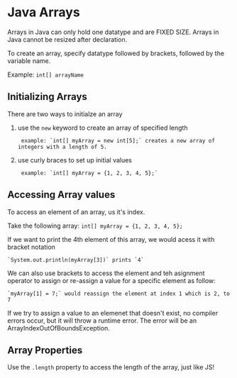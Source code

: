 # Java Arrays

Arrays in Java can only hold one datatype and are FIXED SIZE. Arrays in Java cannot be resized after declaration.

To create an array, specify datatype followed by brackets, followed by the variable name.

Example: `int[] arrayName`

## Initializing Arrays

There are two ways to initialze an array

1. use the `new` keyword to create an array of specified length
    
        example: `int[] myArray = new int[5];` creates a new array of integers with a length of 5.

2. use curly braces to set up initial values

        example: `int[] myArray = {1, 2, 3, 4, 5};`

## Accessing Array values

To access an element of an array, us it's index.

Take the following array: `int[] myArray = {1, 2, 3, 4, 5};`

If we want to print the 4th element of this array, we would acess it with bracket notation

    `System.out.println(myArray[3])` prints `4` 

We can also use brackets to access the element and teh asignment operator to assign or re-assign a value for a specific element as follow:

    `myArray[1] = 7;` would reassign the element at index 1 which is 2, to 7

If we try to assign a value to an elemenet that doesn't exist, no compiler errors occur, but it will throw a runtime error. The error will be an ArrayIndexOutOfBoundsException.

## Array Properties

Use the `.length` property to access the length of the array, just like JS!